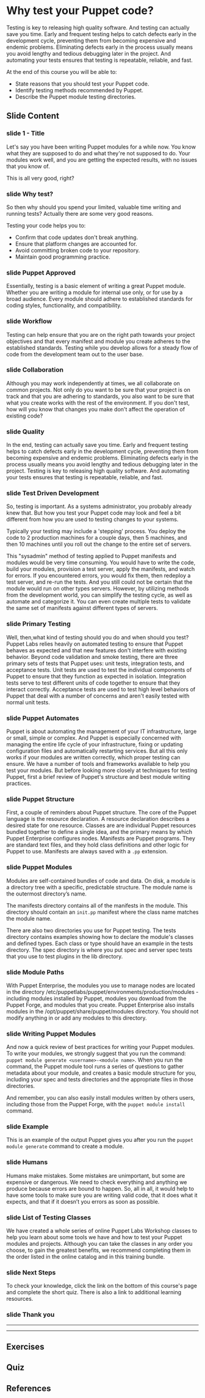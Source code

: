 # Why test your Puppet code?

Testing is key to releasing high quality software. And testing can actually save you time. Early and frequent testing helps to catch defects early in the development cycle, preventing them from becoming expensive and endemic problems. Eliminating defects early in the process usually means you avoid lengthy and tedious debugging later in the project. And automating your tests ensures that testing is repeatable, reliable, and fast. 

At the end of this course you will be able to:

* State reasons that you should test your Puppet code.
* Identify testing methods recommended by Puppet.
* Describe the Puppet module testing directories.

## Slide Content

### slide 1 - Title

Let's say you have been writing Puppet modules for a while now. You know what they are supposed to do and what they're not supposed to do. Your modules work well, and you are getting the expected results, with no issues that you know of.  This is all very good, right? 
### slide  Why test?

So then why should you spend your limited, valuable time writing and running tests?  Actually there are some very good reasons.

Testing your code helps you to:

* Confirm that code updates don't break anything.
* Ensure that platform changes are accounted for.
* Avoid committing broken code to your repository.
* Maintain good programming practice.


### slide Puppet Approved

Essentially, testing is a basic element of writing a great Puppet module. Whether you are writing a module for internal use only, or for use by a broad audience. Every module should adhere to established standards for coding styles, functionality, and compatibility.  
### slide Workflow

Testing can help ensure that you are on the right path towards your project objectives and that every manifest and module you create adheres to the established standards. Testing while you develop allows for a steady flow of code from the development team out to the user base.


### slide Collaboration

Although you may work independently at times, we all collaborate on common projects. Not only do you want to be sure that your project is on track and that you are adhering to standards, you also want to be sure that what you create works with the rest of the environment. If you don't test, how will you know that changes you make don't affect the operation of existing code? 

### slide Quality

In the end, testing can actually save you time. Early and frequent testing helps to catch defects early in the development cycle, preventing them from becoming expensive and endemic problems. Eliminating defects early in the process usually means you avoid lengthy and tedious debugging later in the project. Testing is key to releasing high quality software. And automating your tests ensures that testing is repeatable, reliable, and fast.    
 

### slide Test Driven Development

So, testing is important. As a systems administrator, you probably already knew that. But how you test your Puppet code may look and feel a bit different from how you are used to testing changes to your systems.

Typically your testing may include a 'stepping' process. You deploy the code to 2 production machines for a couple days, then 5 machines, and then 10 machines until you roll out the change to the entire set of servers. 

This "sysadmin" method of testing applied to Puppet manifests and modules would be very time consuming. You would have to write the code, build your modules, provision a test server, apply the manifests, and watch for errors. If you encountered errors, you would fix them, then redeploy a test server, and re-run the tests. And you still could not be certain that the module would run on other types servers. However, by utilizing methods from the development world, you can simplify the testing cycle, as well as automate and categorize it. You can even create multiple tests to validate the same set of manifests against different types of servers.

### slide Primary Testing

Well, then,what kind of testing should you do and when should you test? Puppet Labs relies heavily on automated testing to ensure that Puppet behaves as expected and that new features don't interfere with existing behavior.  Beyond code validation and smoke testing, there are three primary sets of tests that Puppet uses: unit tests, integration tests, and acceptance tests. Unit tests are used to test the individual components of Puppet to ensure that they function as expected in isolation. Integration tests serve to test different units of code together to ensure that they interact correctly. Acceptance tests are used to test high level behaviors of Puppet that deal with a number of concerns and aren't easily tested with normal unit tests.


### slide Puppet Automates

Puppet is about automating the management of your IT infrastructure, large or small, simple or complex. And Puppet is especially concerned with managing the entire life cycle of your infrastructure, fixing or updating configuration files and automatically restarting services. But all this only works if your modules are written correctly, which proper testing can ensure. We have a number of tools and frameworks available to help you test your modules. But before looking more closely at techniques for testing Puppet, first a brief review of Puppet's structure and best module writing practices.

### slide Puppet Structure

First, a couple of reminders about Puppet structure. The core of the Puppet language is the resource declaration. A resource declaration describes a desired state for one resource. Classes are are individual Puppet resources bundled together to define a single idea, and the primary means by which Puppet Enterprise configures nodes.  Manifests are Puppet programs. They are standard text files, and they hold class definitions and other logic for Puppet to use. Manifests are always saved with a `.pp` extension.

### slide Puppet Modules

Modules are self-contained bundles of code and data. On disk, a module is a directory tree with a specific, predictable structure. The module name is the outermost directory’s name. 

The manifests directory contains all of the manifests in the module. This directory should contain an `init.pp` manifest where the class name matches the module name. 


There are also two directories you use for Puppet testing. The tests directory contains examples showing how to declare the module's classes and defined types.  Each class or type should have an example in the tests directory. The spec directory is where you put spec and server spec tests that you use to test plugins in the lib directory.

### slide Module Paths

With Puppet Enterprise, the modules you use to manage nodes are located in the directory /etc/puppetlabs/puppet/environments/production/modules - including modules installed by Puppet, modules you download from the Puppet Forge, and modules that you create. Puppet Enterprise also installs modules in the /opt/puppet/share/puppet/modules directory. You should not modify anything in or add any modules to this directory.

### slide Writing Puppet Modules

And now a quick review of best practices for writing your Puppet modules. To write your modules, we strongly suggest that you run the command:  `puppet module generate <username>-<module name>`. When you run the command, the Puppet module tool runs a series of questions to gather metadata about your module, and creates a basic module structure for you, including your spec and tests directories and the appropriate files in those  directories.

And remember, you can also easily install modules written by others users, including those from the Puppet Forge, with the `puppet module install` command.

### slide Example

This is an example of the output Puppet gives you after you run the `puppet module generate` command to create a module. 

### slide Humans

Humans make mistakes. Some mistakes are unimportant, but some are expensive or dangerous. We need to check everything and anything we produce because errors are bound to happen. So, all in all, it would help to have some tools to make sure you are writing valid code, that it does what it expects, and that if it doesn’t you errors as soon as possible. 


### slide List of Testing Classes

We have created a whole series of online Puppet Labs Workshop classes to help you learn about some tools we have and how to test your Puppet modules and projects. Although you can take the classes in any order you choose, to gain the greatest benefits, we recommend completing them in the order listed in the online catalog and in this training bundle.

### slide Next Steps

To check your knowledge, click the link on the bottom of this course's page and complete the short quiz. There is also a link to additional learning resources.


### slide Thank you

------
------

## Exercises

## Quiz

## References
